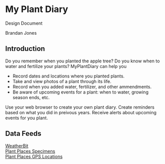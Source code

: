 # My Plant Diary
Design Document

Brandan Jones

## Introduction

Do you remember when you planted the apple tree?  Do you know when to water and fertilize your plants?  MyPlantDiary can help you
- Record dates and locations where you planted plants.
- Take and view photos of a plant through its life.
- Record when you added water, fertilizer, and other ammendments.
- Be aware of upcoming events for a plant: when to water, growing season ends, etc.

Use your web browser to create your own plant diary.  Create reminders based on what you did in preivous years.  Receive alerts about upcoming events for you plant.

## Data Feeds
[WeatherBit](http://api.weatherbit.io)  
[Plant Places Specimens](http://www.plantplaces.com/perl/mobile/viewspecimenlocations.pl)  
[Plant Places GPS Locations](http://www.plantplaces.com/perl/mobile/viewplantsjsonarray.pl)

